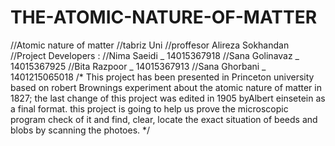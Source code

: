 # THE-ATOMIC-NATURE-OF-MATTER
//Atomic nature of matter
//tabriz Uni
//proffesor Alireza Sokhandan
//Project Developers :
//Nima Saeidi _ 14015367918
//Sana Golinavaz _ 14015367925
//Bita Razpoor _ 14015367913
//Sana Ghorbani _ 1401215065018
/*
This project has been presented in Princeton university based on robert Brownings experiment about the atomic nature of matter in 1827; the last change
of this project was edited in 1905 byAlbert einsetein as a final format.
this project is going to help us prove the microscopic program check of it and find, clear, locate the exact situation of beeds and blobs by scanning
the photoes.
*/
